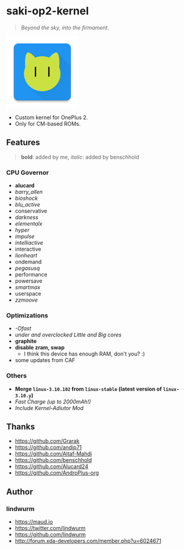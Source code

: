 # saki-op2-kernel

> *Beyond the sky, into the firmament.*

![icon](icon.png)

- Custom kernel for OnePlus 2.
- Only for CM-based ROMs.

## Features

> **bold**: added by me, *italic*: added by benschhold

### CPU Governor

- **alucard**
- *barry_allen*
- *bioshock*
- *blu_active*
- conservative
- *darkness*
- *elementalx*
- *hyper*
- *impulse*
- *intelliactive*
- interactive
- *lionheart*
- ondemand
- *pegasusq*
- performance
- powersave
- *smartmax*
- userspace
- *zzmoove*

### Optimizations

- *-Ofast*
- *under and overclocked Little and Big cores*
- **graphite**
- **disable zram, swap**
    - I think this device has enough RAM, don't you? :)
- some updates from CAF

### Others

- **Merge `linux-3.10.102` from `linux-stable` (latest version of `linux-3.10.y`)**
- *Fast Charge (up to 2000mAh!)*
- *Include Kernel-Adiutor Mod*

## Thanks

- https://github.com/Grarak
- https://github.com/andip71
- https://github.com/Altaf-Mahdi
- https://github.com/benschhold
- https://github.com/Alucard24
- https://github.com/AndroPlus-org

## Author

### lindwurm

- https://maud.io
- https://twitter.com/lindwurm
- https://github.com/lindwurm
- http://forum.xda-developers.com/member.php?u=6024671

